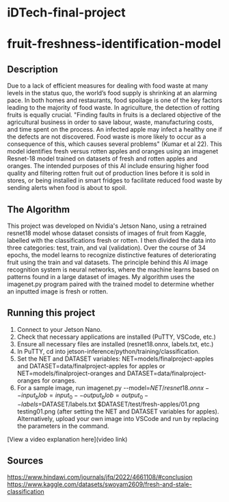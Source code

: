 # iDTech-final-project
# fruit-freshness-identification-model 

## Description
Due to a lack of efficient measures for dealing with food waste at many levels in the status quo, the world’s food supply is shrinking at an alarming pace. In both homes and restaurants, food spoilage is one of the key factors leading to the majority of food waste. In agriculture, the detection of rotting fruits is equally crucial. "Finding faults in fruits is a declared objective of the agricultural business in order to save labour, waste, manufacturing costs, and time spent on the process. An infected apple may infect a healthy one if the defects are not discovered. Food waste is more likely to occur as a consequence of this, which causes several problems" (Kumar et al 22). This model identifies fresh versus rotten apples and oranges using an imagenet Resnet-18 model trained on datasets of fresh and rotten apples and oranges. The intended purposes of this AI include ensuring higher food quality and filtering rotten fruit out of production lines before it is sold in stores, or being installed in smart fridges to facilitate reduced food waste by sending alerts when food is about to spoil.


## The Algorithm
This project was developed on Nvidia's Jetson Nano, using a retrained resnet18 model whose dataset consists of images of fruit from Kaggle, labelled with the classifications fresh or rotten. I then divided the data into three categories: test, train, and val (validation). Over the course of 34 epochs, the model learns to recognize distinctive features of deteriorating fruit using the train and val datasets. The principle behind this AI image recognition system is neural networks, where the machine learns based on patterns found in a large dataset of images. My algorithm uses the imagenet.py program paired with the trained model to determine whether an inputted image is fresh or rotten. 

## Running this project
1. Connect to your Jetson Nano.
2. Check that necessary applications are installed (PuTTY, VSCode, etc.)
3. Ensure all necessary files are installed (resnet18.onnx, labels.txt, etc.)
4. In PuTTY, cd into jetson-inference/python/training/classification.
5. Set the NET and DATASET variables: NET=models/finalproject-apples and DATASET=data/finalproject-apples for apples or NET=models/finalproject-oranges and DATASET=data/finalproject-oranges for oranges.
6. For a sample image, run imagenet.py --model=$NET/resnet18.onnx --input_blob=input_0 --output_blob=output_0 --labels=$DATASET/labels.txt $DATASET/test/fresh-apples/01.png testing01.png (after setting the NET and DATASET variables for apples). Alternatively, upload your own image into VSCode and run by replacing the parameters in the command.

[View a video explanation here](video link)

## Sources
https://www.hindawi.com/journals/jfq/2022/4661108/#conclusion 
https://www.kaggle.com/datasets/swoyam2609/fresh-and-stale-classification

